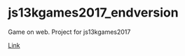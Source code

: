 # js13kgames2017_endversion

Game on web. Project for js13kgames2017

[Link](knyazer.github.io/Fighter-planes/)

